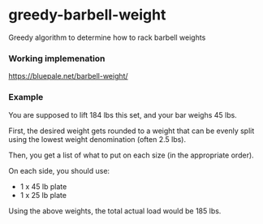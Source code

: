 # greedy-barbell-weight
Greedy algorithm to determine how to rack barbell weights

### Working implemenation
https://bluepale.net/barbell-weight/

### Example
You are supposed to lift 184 lbs this set, and your bar weighs 45 lbs.

First, the desired weight gets rounded to a weight that can be evenly split
using the lowest weight denomination (often 2.5 lbs).

Then, you get a list of what to put on each size (in the appropriate order).

On each side, you should use:
- 1 x 45 lb plate
- 1 x 25 lb plate

Using the above weights, the total actual load would be 185 lbs.
